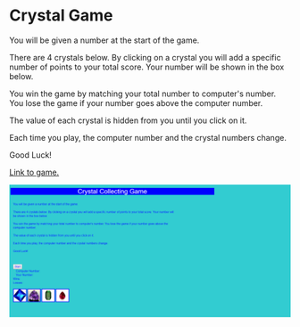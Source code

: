 # Crystal Game

You will be given a number at the start of the game.

There are 4 crystals below. By clicking on a crystal you will add a specific number of points to your total score. Your number will be shown in the box below.

You win the game by matching your total number to computer's number. You lose the game if your number goes above the computer number.

The value of each crystal is hidden from you until you click on it.

Each time you play, the computer number and the crystal numbers change.

Good Luck!

[Link to game.](https://kimberlyhoward.github.io/crystalGame/)

![ScreenShot](/assets/images/cryatalGame.PNG)
